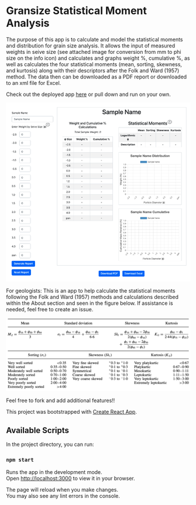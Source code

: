 # Gransize Statistical Moment Analysis

The purpose of this app is to calculate and model the statistical moments and distribution for grain size analysis. It allows the input of measured weights in seive size (see attached image for conversion from mm to phi size on the info icon) and calculates and graphs weight %, cumulative %, as well as calculates the four statistical moments (mean, sorting, skewness, and kurtosis) along with their descriptors after the Folk and Ward (1957) method. The data then can be downloaded as a PDF report or downloaded to an xml file for Excel.

Check out the deployed app [here](https://serene-smakager-ae3b37.netlify.app/) or pull down and run on your own.

![App screen shot](https://github.com/KCrandall6/grainsize-statisticalmoment-analysis/blob/main/src/modal-photos/appscreenshot.jpg)

For geologists: This is an app to help calculate the statistical moments following the Folk and Ward (1957) methods and calculations described within the About section and seen in the figure below. If assistance is needed, feel free to create an issue.

![Picture](https://github.com/KCrandall6/grainsize-statisticalmoment-analysis/blob/main/src/modal-photos/statisticalmoments.jpg)

Feel free to fork and add additional features!!


This project was bootstrapped with [Create React App](https://github.com/facebook/create-react-app).

## Available Scripts

In the project directory, you can run:

### `npm start`

Runs the app in the development mode.\
Open [http://localhost:3000](http://localhost:3000) to view it in your browser.

The page will reload when you make changes.\
You may also see any lint errors in the console.
